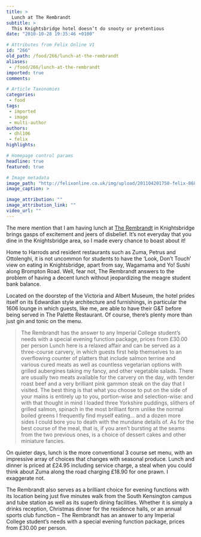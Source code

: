 ```yaml
---
title: >
  Lunch at The Rembrandt
subtitle: >
  This Knightsbridge hotel doesn’t do snooty or pretentious
date: "2010-10-28 19:35:46 +0100"

# Attributes from Felix Online V1
id: "266"
old_path: /food/266/lunch-at-the-rembrandt
aliases:
 - /food/266/lunch-at-the-rembrandt
imported: true
comments:

# Article Taxonomies
categories:
 - food
tags:
 - imported
 - image
 - multi-author
authors:
 - dhl106
 - felix
highlights:

# Homepage control params
headline: true
featured: true

# Image metadata
image_path: "http://felixonline.co.uk/img/upload/201104201750-felix-868678.jpeg"
image_caption: >

image_attribution: ""
image_attribution_link: ""
video_url: ""
---
```


The mere mention that I am having lunch at [The Rembrandt](http://www.sarova.com/rembrandt/) in Knightsbridge brings gasps of excitement and jeers of disbelief. It’s not everyday that you dine in the Knightsbridge area, so I made every chance to boast about it!

Home to Harrods and resident restaurants such as Zuma, Petrus and Ottolenghi, it is not uncommon for students to have the ‘Look, Don’t Touch’ view on eating in Knightsbridge, apart from say, Wagamama and Yo! Sushi along Brompton Road. Well, fear not, The Rembrandt answers to the problem of having a decent lunch without jeopardizing the meagre student bank balance.

Located on the doorstep of the Victoria and Albert Museum, the hotel prides itself on its Edwardian style architecture and furnishings, in particular the 1606 lounge in which guests, like me, are able to have their G&T before being served in The Palette Restaurant. Of course, there’s plenty more than just gin and tonic on the menu.
> The Rembrandt has the answer to any Imperial College student’s needs with a special evening function package, prices from £30.00 per person
Lunch here is a relaxed affair and can be served as a three-course carvery, in which guests first help themselves to an overflowing counter of platters that include salmon terrine and various cured meats as well as countless vegetarian options with grilled aubergines taking my fancy, and other vegetable salads. There are usually two meats available for the carvery on the day, with tender roast beef and a very brilliant pink gammon steak on the day that I visited. The best thing is that what you choose to put on the side of your mains is entirely up to you, portion-wise and selection-wise: and with that thought in mind I loaded three Yorkshire puddings, slithers of grilled salmon, spinach in the most brilliant form unlike the normal boiled greens I frequently find myself eating… and a dozen more sides I could bore you to death with the mundane details of. As for the best course of the meal, that is, if you aren’t bursting at the seams from the two previous ones, is a choice of dessert cakes and other miniature fancies.

On quieter days, lunch is the more conventional 3 course set menu, with an impressive array of choices that changes with seasonal produce. Lunch and dinner is priced at £24.95 including service charge, a steal when you could think about Zuma along the road charging £18.90 for one prawn. I exaggerate not.

The Rembrandt also serves as a brilliant choice for evening functions with its location being just five minutes walk from the South Kensington campus and tube station as well as its superb dining facilities. Whether it is simply a drinks reception, Christmas dinner for the residence halls, or an annual sports club function – The Rembrandt has an answer to any Imperial College student’s needs with a special evening function package, prices from £30.00 per person.
